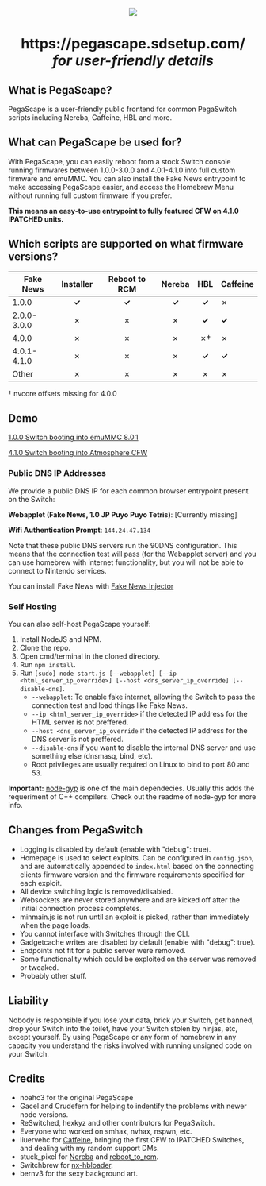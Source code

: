 <p align="center">
  <a href=https://pegascape.sdsetup.com"><img src=https://i.imgur.com/H9ZLk33.png></a>
                                        </p>
                                        
<h1 align=center>https://pegascape.sdsetup.com/<br><i>for user-friendly details</i></h1>

## What is PegaScape?

PegaScape is a user-friendly public frontend for common PegaSwitch scripts including Nereba, Caffeine, HBL and more.

## What can PegaScape be used for?

With PegaScape, you can easily reboot from a stock Switch console running firmwares between 1.0.0-3.0.0 and 4.0.1-4.1.0 into full custom firmware and emuMMC. You can also install the Fake News entrypoint to make accessing PegaScape easier, and access the Homebrew Menu without running full custom firmware if you prefer.

**This means an easy-to-use entrypoint to fully featured CFW on 4.1.0 IPATCHED units.**

## Which scripts are supported on what firmware versions?

Fake News | Installer |	Reboot to RCM |	Nereba | HBL | Caffeine
------------|:-----------:|:---------------:|:--------:|:------:|----------
1.0.0 |	**✓** |	**✓** |	**✓** |	**✓** |	✗
2.0.0-3.0.0 |	✗ |	✗ |	✗ |	**✓** |	**✓**
4.0.0 |	✗ |	✗ |	✗ |	✗† | 	✗
4.0.1-4.1.0 |	✗ |	✗ |	✗ |	**✓** | 	**✓**
Other |	✗ |	✗ |	✗ |	✗ | 	✗

† nvcore offsets missing for 4.0.0

## Demo

[1.0.0 Switch booting into emuMMC 8.0.1](https://www.youtube.com/watch?v=hjZvmoRjA1U)

[4.1.0 Switch booting into Atmosphere CFW](https://www.youtube.com/watch?v=DBVjrjoZO8w)


### Public DNS IP Addresses

We provide a public DNS IP for each common browser entrypoint present on the Switch:

**Webapplet (Fake News, 1.0 JP Puyo Puyo Tetris)**: \[Currently missing\]

**Wifi Authentication Prompt**:	`144.24.47.134`

Note that these public DNS servers run the 90DNS configuration. This means that the connection test will pass (for the Webapplet server) and you can use homebrew with internet functionality, but you will not be able to connect to Nintendo services.

You can install Fake News with <a href="https://github.com/noahc3/fakenews-injector/releases/latest">Fake News Injector</a>

### Self Hosting

You can also self-host PegaScape yourself:

1. Install NodeJS and NPM.
2. Clone the repo.
3. Open cmd/terminal in the cloned directory.
4. Run `npm install`.
5. Run `[sudo] node start.js [--webapplet] [--ip <html_server_ip_override>] [--host <dns_server_ip_override] [--disable-dns]`.
    * `--webapplet`: To enable fake internet, allowing the Switch to pass the connection test and load things like Fake News.
    * `--ip <html_server_ip_override>` if the detected IP address for the HTML server is not preffered.
    * `--host <dns_server_ip_override` if the detected IP address for the DNS server is not preffered.
    * `--disable-dns` if you want to disable the internal DNS server and use something else (dnsmasq, bind, etc).
    * Root privileges are usually required on Linux to bind to port 80 and 53.

**Important:**
[node-gyp](https://github.com/nodejs/node-gyp) is one of the main dependecies.
Usually this adds the requeriment of C++ compilers. Check out the readme of node-gyp for more info.

## Changes from PegaSwitch

* Logging is disabled by default (enable with "debug": true).
* Homepage is used to select exploits. Can be configured in `config.json`, and are automatically appended to `index.html` based on the connecting clients firmware version and the firmware requirements specified for each exploit.
* All device switching logic is removed/disabled.
* Websockets are never stored anywhere and are kicked off after the initial connection process completes.
* minmain.js is not run until an exploit is picked, rather than immediately when the page loads.
* You cannot interface with Switches through the CLI.
* Gadgetcache writes are disabled by default (enable with "debug": true).
* Endpoints not fit for a public server were removed.
* Some functionality which could be exploited on the server was removed or tweaked.
* Probably other stuff.

## Liability

Nobody is responsible if you lose your data, brick your Switch, get banned, drop your Switch into the toilet, have your Switch stolen by ninjas, etc, except yourself. By using PegaScape or any form of homebrew in any capacity you understand the risks involved with running unsigned code on your Switch.

## Credits
* noahc3 for the original PegaScape
* Gacel and Crudefern for helping to indentify the problems with newer node versions.
* ReSwitched, hexkyz and other contributors for PegaSwitch.
* Everyone who worked on smhax, nvhax, nspwn, etc.
* liuervehc for <a href="https://github.com/liuervehc/caffeine/">Caffeine</a>, bringing the first CFW to IPATCHED Switches, and dealing with my random support DMs.
* stuck_pixel for <a href="https://github.com/pixel-stuck/nereba/">Nereba</a> and <a href="https://github.com/pixel-stuck/reboot_to_rcm">reboot_to_rcm</a>.
* Switchbrew for <a href="https://github.com/switchbrew/nx-hbloader">nx-hbloader</a>.
* bernv3 for the sexy background art.
